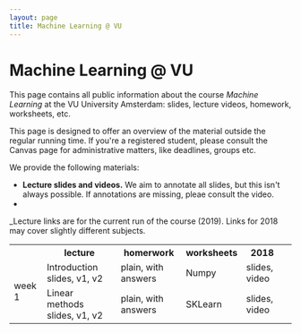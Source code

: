 ```yaml
---
layout: page
title: Machine Learning @ VU
---
```


# Machine Learning @ VU

This page contains all public information about the course _Machine Learning_ at the VU University Amsterdam: slides, lecture videos, homework, worksheets, etc. 

This page is designed to offer an overview of the material outside the regular running time. If you're a registered student, please consult the Canvas page for administrative matters, like deadlines, groups etc.

We provide the following materials:
  * **Lecture slides and videos.** We aim to annotate all slides, but this isn't always possible. If annotations are missing, pleae consult the video.
  * 
  

_Lecture links are for the current run of the course (2019). Links for 2018 may cover slightly different subjects.
<table>
  <tr>
    <th/>
    <th>lecture</th>
    <th>homerwork</th>
    <th>worksheets</th>
    <th>2018<th/>
  </tr>
  <tr>
    <td rowspan="2"> week 1</trd><td>Introduction slides, v1, v2 </td> <td>plain, with answers</td> <td>Numpy</td> <td>slides, video</td>
  </tr>
  <tr>
    <td> Linear methods slides, v1, v2 </trd><td>plain, with answers</td> <td>SKLearn</td> <td>slides, video</td>
  </tr>

</table>



